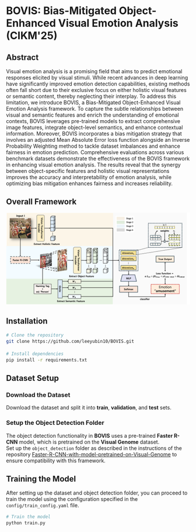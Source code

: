 # BOVIS: Bias-Mitigated Object-Enhanced Visual Emotion Analysis (CIKM'25)

## Abstract
Visual emotion analysis is a promising field that aims to predict emotional responses elicited by visual stimuli. While recent advances in deep learning have significantly improved emotion detection capabilities, existing methods often fall short due to their exclusive focus on either holistic visual features or semantic content, thereby neglecting their interplay. To address this limitation, we introduce BOVIS, a Bias-Mitigated Object-Enhanced Visual Emotion Analysis framework.
To capture the subtle relationships between visual and semantic features and enrich the understanding of emotional contexts, BOVIS leverages pre-trained models to extract comprehensive image features, integrate object-level semantics, and enhance contextual information.
Moreover, BOVIS incorporates a bias mitigation strategy that involves an adjusted Mean Absolute Error loss function alongside an Inverse Probability Weighting method to tackle dataset imbalances and enhance fairness in emotion prediction.
Comprehensive evaluations across various benchmark datasets demonstrate the effectiveness of the BOVIS framework in enhancing visual emotion analysis. The results reveal that the synergy between object-specific features and holistic visual representations improves the accuracy and interpretability of emotion analysis, while optimizing bias mitigation enhances fairness and increases reliability.

## Overall Framework

![Model Architecture](BOVIS_Framework.png)

## Installation
```bash
# Clone the repository
git clone https://github.com/leeyubin10/BOVIS.git

# Install dependencies
pip install -r requirements.txt
```

## Dataset Setup

### Download the Dataset
Download the dataset and split it into **train**, **validation**, and **test** sets.

### Setup the Object Detection Folder
The object detection functionality in **BOVIS** uses a pre-trained **Faster R-CNN** model, which is pretrained on the **Visual Genome** dataset.  
Set up the `object_detection` folder as described in the instructions of the repository [Faster-R-CNN-with-model-pretrained-on-Visual-Genome](https://github.com/shilrley6/Faster-R-CNN-with-model-pretrained-on-Visual-Genome.git) to ensure compatibility with this framework.

## Training the Model

After setting up the dataset and object detection folder, you can proceed to train the model using the configuration specified in the `config/train_config.yaml` file.

```bash
# Train the model
python train.py
```

